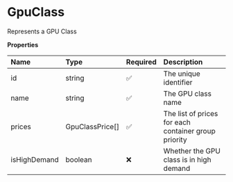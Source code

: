 # GpuClass

Represents a GPU Class

**Properties**

| Name         | Type            | Required | Description                                          |
| :----------- | :-------------- | :------- | :--------------------------------------------------- |
| id           | string          | ✅       | The unique identifier                                |
| name         | string          | ✅       | The GPU class name                                   |
| prices       | GpuClassPrice[] | ✅       | The list of prices for each container group priority |
| isHighDemand | boolean         | ❌       | Whether the GPU class is in high demand              |
